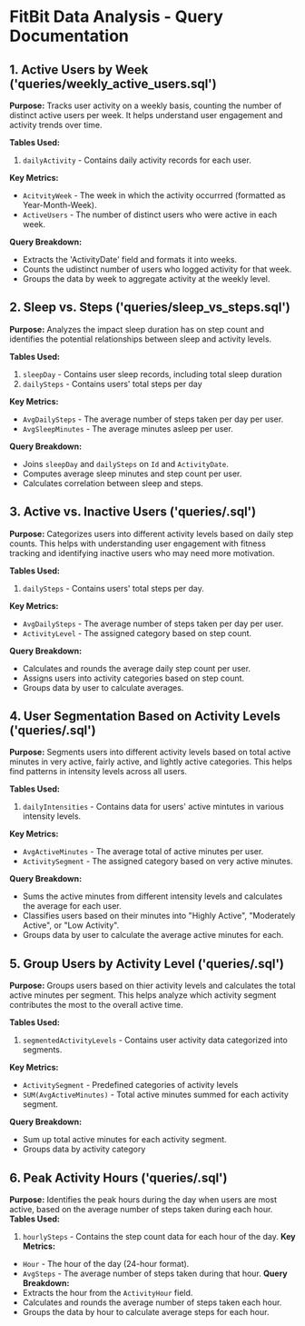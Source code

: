# FitBit Data Analysis - Query Documentation

## 1. Active Users by Week ('queries/weekly_active_users.sql')
**Purpose:**
Tracks user activity on a weekly basis, counting the number of distinct active users per week.
It helps understand user engagement and activity trends over time.

**Tables Used:**
1. `dailyActivity` - Contains daily activity records for each user.
   
**Key Metrics:**
* `AcitvityWeek` - The week in which the activity occurrred (formatted as Year-Month-Week).
* `ActiveUsers` - The number of distinct users who were active in each week.
  
**Query Breakdown:**
* Extracts the 'ActivityDate' field and formats it into weeks.
* Counts the udistinct number of users who logged activity for that week.
* Groups the data by week to aggregate activity at the weekly level.


## 2. Sleep vs. Steps ('queries/sleep_vs_steps.sql')
**Purpose:**
Analyzes the impact sleep duration has on step count and identifies the potential relationships between sleep and activity levels.

**Tables Used:**
1. `sleepDay` - Contains user sleep records, including total sleep duration
2. `dailySteps` - Contains users' total steps per day
   
**Key Metrics:**
* `AvgDailySteps` - The average number of steps taken per day per user.
* `AvgSleepMinutes` - The average minutes asleep per user.
  
**Query Breakdown:**
* Joins `sleepDay` and `dailySteps` on `Id` and `ActivityDate`.
* Computes average sleep minutes and step count per user.
* Calculates correlation between sleep and steps.


## 3. Active vs. Inactive Users ('queries/.sql')
**Purpose:**
Categorizes users into different activity levels based on daily step counts.
This helps with understanding user engagement with fitness tracking and identifying inactive users who may need more motivation.

**Tables Used:**
1. `dailySteps` - Contains users' total steps per day.
   
**Key Metrics:**
* `AvgDailySteps` - The average number of steps taken per day per user.
* `ActivityLevel` - The assigned category based on step count.
  
**Query Breakdown:**
* Calculates and rounds the average daily step count per user.
* Assigns users into activity categories based on step count.
* Groups data by user to calculate averages.


## 4. User Segmentation Based on Activity Levels ('queries/.sql')
**Purpose:**
Segments users into different activity levels based on total active minutes in very active, fairly active, and lightly active categories.
This helps find patterns in intensity levels across all users.

**Tables Used:**
1. `dailyIntensities` - Contains data for users' active mintutes in various intensity levels.
   
**Key Metrics:**
* `AvgActiveMinutes` - The average total of active minutes per user.
* `ActivitySegment` - The assigned category based on very active minutes.
  
**Query Breakdown:**
* Sums the active minutes from different intensity levels and calculates the average for each user.
* Classifies users based on their minutes into "Highly Active", "Moderately Active", or "Low Activity".
* Groups data by user to calculate the average active minutes for each.


## 5. Group Users by Activity Level ('queries/.sql')
**Purpose:**
Groups users based on thier activity levels and calculates the total active minutes per segment. 
This helps analyze which activity segment contributes the most to the overall active time.

**Tables Used:**
1. `segmentedActivityLevels` - Contains user activity data categorized into segments.
   
**Key Metrics:**
* `ActivitySegment` - Predefined categories of activity levels
* `SUM(AvgActiveMinutes)` - Total active minutes summed for each activity segment.
  
**Query Breakdown:**
* Sum up total active minutes for each activity segment.
* Groups data by activity category


## 6. Peak Activity Hours ('queries/.sql')
**Purpose:**
Identifies the peak hours during the day when users are most active, based on the average number of steps taken during each hour.
**Tables Used:**
1. `hourlySteps` - Contains the step count data for each hour of the day.
**Key Metrics:**
* `Hour` - The hour of the day (24-hour format).
* `AvgSteps` - The average number of steps taken during that hour.
**Query Breakdown:**
* Extracts the hour from the `ActivityHour` field.
* Calculates and rounds the average number of steps taken each hour.
* Groups the data by hour to calculate average steps for each hour.
